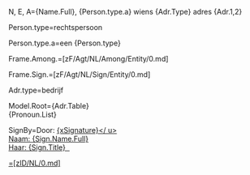 N, E, A={Name.Full}, {Person.type.a} wiens {Adr.Type} adres {Adr.1,2}

Person.type=rechtspersoon

Person.type.a=een {Person.type}

Frame.Among.=[zF/Agt/NL/Among/Entity/0.md]

Frame.Sign.=[zF/Agt/NL/Sign/Entity/0.md]

Adr.type=bedrijf

Model.Root={Adr.Table}<br>{Pronoun.List}

SignBy=Door: <u>{xSignature}</ u><br/>Naam: {Sign.Name.Full}<br/>Haar: {Sign.Title}
 

=[zID/NL/0.md]
